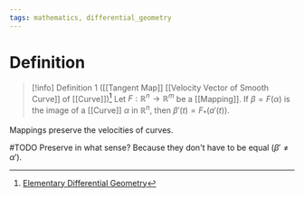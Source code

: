 ```yaml
---
tags: mathematics, differential_geometry
---
```


# Definition

> [!info] Definition 1 ([[Tangent Map]] [[Velocity Vector of Smooth Curve]] of [[Curve]])[^1]
> Let $F: \mathbb{R}^n \rightarrow \mathbb{R}^m$ be a [[Mapping]]. If $\beta = F(\alpha)$ is the image of a [[Curve]] $\alpha$ in $\mathbb{R}^n$, then $\beta'(t) = F_*(a'(t))$.

Mappings preserve the velocities of curves.

#TODO 
Preserve in what sense? Because they don't have to be equal ($\beta' \neq \alpha'$).

[^1]: [Elementary Differential Geometry](zotero://open-pdf/library/items/F6CCEWIU?page=53)